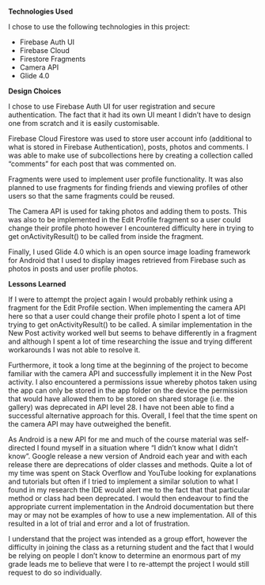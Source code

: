 **Technologies Used**

I chose to use the following technologies in this project:

 - Firebase Auth UI 
 - Firebase Cloud 
 - Firestore Fragments 
 - Camera API 
 - Glide 4.0

**Design Choices**

I chose to use Firebase Auth UI for user registration and secure authentication. The fact that it had its own UI meant I didn’t have to design one from scratch and it is easily customisable.

Firebase Cloud Firestore was used to store user account info (additional to what is stored in Firebase Authentication), posts, photos and comments. I was able to make use of subcollections here by creating a collection called “comments” for each post that was commented on.

Fragments were used to implement user profile functionality. It was also planned to use fragments for finding friends and viewing profiles of other users so that the same fragments could be reused.

The Camera API is used for taking photos and adding them to posts. This was also to be implemented in the Edit Profile fragment so a user could change their profile photo however I encountered difficulty here in trying to get onActivityResult() to be called from inside the fragment.

Finally, I used Glide 4.0 which is an open source image loading framework for Android that I used to display images retrieved from Firebase such as photos in posts and user profile photos.

**Lessons Learned**

If I were to attempt the project again I would probably rethink using a fragment for the Edit Profile section. When implementing the camera API here so that a user could change their profile photo I spent a lot of time trying to get onActivityResult() to be called. A similar implementation in the New Post activity worked well but seems to behave differently in a fragment and although I spent a lot of time researching the issue and trying different workarounds I was not able to resolve it.

Furthermore, it took a long time at the beginning of the project to become familiar with the camera API and successfully implement it in the New Post activity. I also encountered a permissions issue whereby photos taken using the app can only be stored in the app folder on the device the permission that would have allowed them to be stored on shared storage (i.e. the gallery) was deprecated in API level 28. I have not been able to find a successful alternative approach for this. Overall, I feel that the time spent on the camera API may have outweighed the benefit.

As Android is a new API for me and much of the course material was self-directed I found myself in a situation where “I didn’t know what I didn’t know”. Google release a new version of Android each year and with each release there are deprecations of older classes and methods. Quite a lot of my time was spent on Stack Overflow and YouTube looking for explanations and tutorials but often if I tried to implement a similar solution to what I found in my research the IDE would alert me to the fact that that particular method or class had been deprecated. I would then endeavour to find the appropriate current implementation in the Android documentation but there may or may not be examples of how to use a new implementation. All of this resulted in a lot of trial and error and a lot of frustration.

I understand that the project was intended as a group effort, however the difficulty in joining the class as a returning student and the fact that I would be relying on people I don’t know to determine an enormous part of my grade leads me to believe that were I to re-attempt the project I would still request to do so individually.
